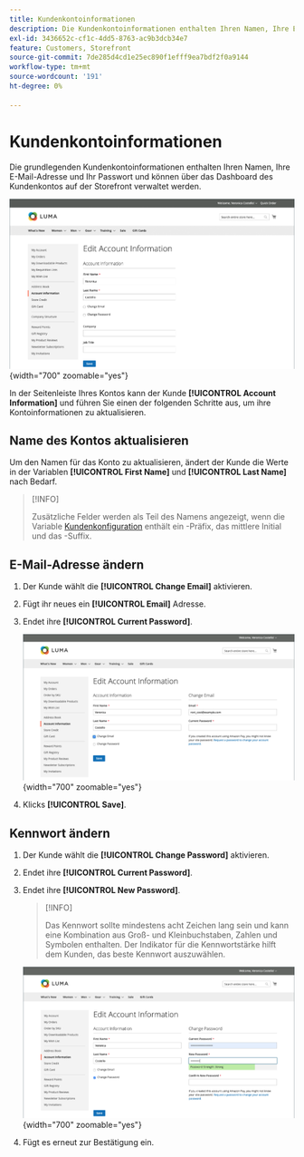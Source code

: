 ```yaml
---
title: Kundenkontoinformationen
description: Die Kundenkontoinformationen enthalten Ihren Namen, Ihre E-Mail-Adresse und Ihr Passwort und können über Ihr Konto-Dashboard verwaltet werden.
exl-id: 3436652c-cf1c-4dd5-8763-ac9b3dcb34e7
feature: Customers, Storefront
source-git-commit: 7de285d4cd1e25ec890f1efff9ea7bdf2f0a9144
workflow-type: tm+mt
source-wordcount: '191'
ht-degree: 0%

---
```


# Kundenkontoinformationen

Die grundlegenden Kundenkontoinformationen enthalten Ihren Namen, Ihre E-Mail-Adresse und Ihr Passwort und können über das Dashboard des Kundenkontos auf der Storefront verwaltet werden.

![Kontoinformationen in der Storefront](assets/account-dashboard-account-information-storefront.png){width="700" zoomable="yes"}

In der Seitenleiste Ihres Kontos kann der Kunde **[!UICONTROL Account Information]** und führen Sie einen der folgenden Schritte aus, um ihre Kontoinformationen zu aktualisieren.

## Name des Kontos aktualisieren

Um den Namen für das Konto zu aktualisieren, ändert der Kunde die Werte in der Variablen **[!UICONTROL First Name]** und **[!UICONTROL Last Name]** nach Bedarf.

>[!INFO]
>
>Zusätzliche Felder werden als Teil des Namens angezeigt, wenn die Variable [Kundenkonfiguration](../configuration-reference/customers/customer-configuration.md) enthält ein -Präfix, das mittlere Initial und das -Suffix.

## E-Mail-Adresse ändern

1. Der Kunde wählt die **[!UICONTROL Change Email]** aktivieren.

1. Fügt ihr neues ein **[!UICONTROL Email]** Adresse.

1. Endet ihre **[!UICONTROL Current Password]**.

   ![E-Mail-Adresse ändern](assets/account-dashboard-account-information-change-email-address.png){width="700" zoomable="yes"}

1. Klicks **[!UICONTROL Save]**.

## Kennwort ändern

1. Der Kunde wählt die **[!UICONTROL Change Password]** aktivieren.

1. Endet ihre **[!UICONTROL Current Password]**.

1. Endet ihre **[!UICONTROL New Password]**.

   >[!INFO]
   >
   >Das Kennwort sollte mindestens acht Zeichen lang sein und kann eine Kombination aus Groß- und Kleinbuchstaben, Zahlen und Symbolen enthalten. Der Indikator für die Kennwortstärke hilft dem Kunden, das beste Kennwort auszuwählen.

   ![Kennwort ändern](assets/account-dashboard-account-information-change-password.png){width="700" zoomable="yes"}

1. Fügt es erneut zur Bestätigung ein.
